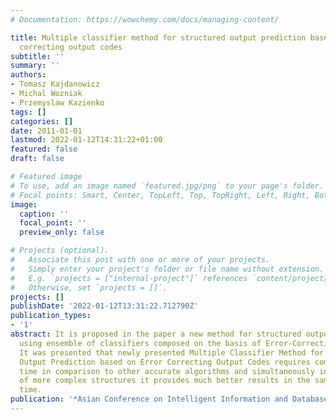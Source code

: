 ```yaml
---
# Documentation: https://wowchemy.com/docs/managing-content/

title: Multiple classifier method for structured output prediction based on error
  correcting output codes
subtitle: ''
summary: ''
authors:
- Tomasz Kajdanowicz
- Michal Wozniak
- Przemyslaw Kazienko
tags: []
categories: []
date: 2011-01-01
lastmod: 2022-01-12T14:31:22+01:00
featured: false
draft: false

# Featured image
# To use, add an image named `featured.jpg/png` to your page's folder.
# Focal points: Smart, Center, TopLeft, Top, TopRight, Left, Right, BottomLeft, Bottom, BottomRight.
image:
  caption: ''
  focal_point: ''
  preview_only: false

# Projects (optional).
#   Associate this post with one or more of your projects.
#   Simply enter your project's folder or file name without extension.
#   E.g. `projects = ["internal-project"]` references `content/project/deep-learning/index.md`.
#   Otherwise, set `projects = []`.
projects: []
publishDate: '2022-01-12T13:31:22.712790Z'
publication_types:
- '1'
abstract: It is proposed in the paper a new method for structured output prediction
  using ensemble of classifiers composed on the basis of Error-Correcting Output Codes.
  It was presented that newly presented Multiple Classifier Method for Structured
  Output Prediction based on Error Correcting Output Codes requires comparable computation
  time in comparison to other accurate algorithms and simultaneously in the classification
  of more complex structures it provides much better results in the same computation
  time.
publication: '*Asian Conference on Intelligent Information and Database Systems*'
---
```

